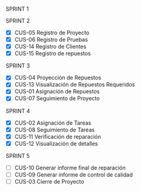 SPRINT 1



SPRINT 2
- [X] CUS-05 Registro de Proyecto
- [X] CUS-06 Registro de Pruebas
- [X] CUS-14 Registro de Clientes
- [X] CUS-15 Registro de repuestos

SPRINT 3
- [X] CUS-04 Proyección de Repuestos
- [X] CUS-13 Visualización de Repuestos Requeridos
- [X] CUS-01 Asignación de Repuestos
- [X] CUS-07 Seguimiento de Proyecto

SPRINT 4
- [X] CUS-02 Asignación de Tareas
- [X] CUS-08 Seguimiento de Tareas
- [X] CUS-11 Verificación de reparación
- [X] CUS-12 Visualización de detalles

SPRINT 5
- [ ] CUS-10 Generar informe final de reparación
- [ ] CUS-09 Generar informe de control de calidad
- [ ] CUS-03 Cierre de Proyecto